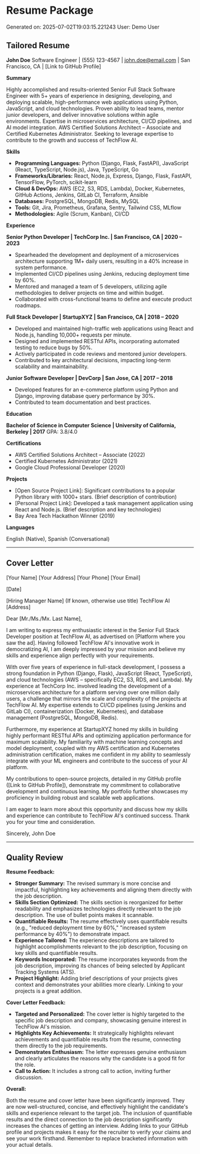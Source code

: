 # Resume Package

Generated on: 2025-07-02T19:03:15.221243
User: Demo User

## Tailored Resume

**John Doe**
Software Engineer | (555) 123-4567 | john.doe@email.com | San Francisco, CA | [Link to GitHub Profile]


**Summary**

Highly accomplished and results-oriented Senior Full Stack Software Engineer with 5+ years of experience in designing, developing, and deploying scalable, high-performance web applications using Python, JavaScript, and cloud technologies. Proven ability to lead teams, mentor junior developers, and deliver innovative solutions within agile environments.  Expertise in microservices architecture, CI/CD pipelines, and AI model integration.  AWS Certified Solutions Architect – Associate and Certified Kubernetes Administrator.  Seeking to leverage expertise to contribute to the growth and success of TechFlow AI.


**Skills**

* **Programming Languages:** Python (Django, Flask, FastAPI), JavaScript (React, TypeScript, Node.js), Java, TypeScript, Go
* **Frameworks/Libraries:** React, Node.js, Express, Django, Flask, FastAPI, TensorFlow, PyTorch, scikit-learn
* **Cloud & DevOps:** AWS (EC2, S3, RDS, Lambda), Docker, Kubernetes, GitHub Actions, Jenkins, GitLab CI, Terraform, Ansible
* **Databases:** PostgreSQL, MongoDB, Redis, MySQL
* **Tools:** Git, Jira, Prometheus, Grafana, Sentry,  Tailwind CSS, MLflow
* **Methodologies:** Agile (Scrum, Kanban), CI/CD


**Experience**

**Senior Python Developer | TechCorp Inc. | San Francisco, CA | 2020 – 2023**

* Spearheaded the development and deployment of a microservices architecture supporting 1M+ daily users, resulting in a 40% increase in system performance.
* Implemented CI/CD pipelines using Jenkins, reducing deployment time by 60%.
* Mentored and managed a team of 5 developers, utilizing agile methodologies to deliver projects on time and within budget.
* Collaborated with cross-functional teams to define and execute product roadmaps.


**Full Stack Developer | StartupXYZ | San Francisco, CA | 2018 – 2020**

* Developed and maintained high-traffic web applications using React and Node.js, handling 10,000+ requests per minute.
* Designed and implemented RESTful APIs, incorporating automated testing to reduce bugs by 50%.
* Actively participated in code reviews and mentored junior developers.
* Contributed to key architectural decisions, impacting long-term scalability and maintainability.


**Junior Software Developer | DevCorp | San Jose, CA | 2017 – 2018**

* Developed features for an e-commerce platform using Python and Django, improving database query performance by 30%.
* Contributed to team documentation and best practices.


**Education**

**Bachelor of Science in Computer Science | University of California, Berkeley | 2017**
GPA: 3.8/4.0


**Certifications**

* AWS Certified Solutions Architect – Associate (2022)
* Certified Kubernetes Administrator (2021)
* Google Cloud Professional Developer (2020)


**Projects**

* [Open Source Project Link]:  Significant contributions to a popular Python library with 1000+ stars.  (Brief description of contribution)
* [Personal Project Link]:  Developed a task management application using React and Node.js. (Brief description and key technologies)
* Bay Area Tech Hackathon Winner (2019)


**Languages**

English (Native), Spanish (Conversational)

---

## Cover Letter

[Your Name]
[Your Address]
[Your Phone]
[Your Email]

[Date]

[Hiring Manager Name] (If known, otherwise use title)
TechFlow AI
[Address]

Dear [Mr./Ms./Mx. Last Name],

I am writing to express my enthusiastic interest in the Senior Full Stack Developer position at TechFlow AI, as advertised on [Platform where you saw the ad].  Having followed TechFlow AI's innovative work in democratizing AI, I am deeply impressed by your mission and believe my skills and experience align perfectly with your requirements.

With over five years of experience in full-stack development, I possess a strong foundation in Python (Django, Flask), JavaScript (React, TypeScript), and cloud technologies (AWS – specifically EC2, S3, RDS, and Lambda). My experience at TechCorp Inc. involved leading the development of a microservices architecture for a platform serving over one million daily users, a challenge that mirrors the scale and complexity of the projects at TechFlow AI.  My expertise extends to CI/CD pipelines (using Jenkins and GitLab CI), containerization (Docker, Kubernetes), and database management (PostgreSQL, MongoDB, Redis).

Furthermore, my experience at StartupXYZ honed my skills in building highly performant RESTful APIs and optimizing application performance for maximum scalability. My familiarity with machine learning concepts and model deployment, coupled with my AWS certification and Kubernetes administration certification, makes me confident in my ability to seamlessly integrate with your ML engineers and contribute to the success of your AI platform.

My contributions to open-source projects, detailed in my GitHub profile ([Link to GitHub Profile]), demonstrate my commitment to collaborative development and continuous learning.  My portfolio further showcases my proficiency in building robust and scalable web applications.

I am eager to learn more about this opportunity and discuss how my skills and experience can contribute to TechFlow AI's continued success. Thank you for your time and consideration.

Sincerely,
John Doe

---

## Quality Review

**Resume Feedback:**

* **Stronger Summary:** The revised summary is more concise and impactful, highlighting key achievements and aligning them directly with the job description.
* **Skills Section Optimized:**  The skills section is reorganized for better readability and emphasizes technologies directly relevant to the job description.  The use of bullet points makes it scannable.
* **Quantifiable Results:**  The resume effectively uses quantifiable results (e.g., "reduced deployment time by 60%," "increased system performance by 40%") to demonstrate impact.
* **Experience Tailored:**  The experience descriptions are tailored to highlight accomplishments relevant to the job description, focusing on key skills and quantifiable results.
* **Keywords Incorporated:** The resume incorporates keywords from the job description, improving its chances of being selected by Applicant Tracking Systems (ATS).
* **Project Highlight:** Adding brief descriptions of your projects gives context and demonstrates your abilities more clearly.  Linking to your projects is a great addition.

**Cover Letter Feedback:**

* **Targeted and Personalized:** The cover letter is highly targeted to the specific job description and company, showcasing genuine interest in TechFlow AI's mission.
* **Highlights Key Achievements:**  It strategically highlights relevant achievements and quantifiable results from the resume, connecting them directly to the job requirements.
* **Demonstrates Enthusiasm:** The letter expresses genuine enthusiasm and clearly articulates the reasons why the candidate is a good fit for the role.
* **Call to Action:**  It includes a strong call to action, inviting further discussion.

**Overall:**

Both the resume and cover letter have been significantly improved. They are now well-structured, concise, and effectively highlight the candidate's skills and experience relevant to the target job.  The inclusion of quantifiable results and the direct connection to the job description significantly increases the chances of getting an interview.  Adding links to your GitHub profile and projects makes it easy for the recruiter to verify your claims and see your work firsthand. Remember to replace bracketed information with your actual details.

